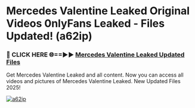 # Mercedes Valentine Leaked Original Videos 0nlyFans Leaked - Files Updated! (a62ip)

<h3>🔴 CLICK HERE 🌐==►► <a href="https://tinyurl.com/ehrbuxhb" rel="nofollow">Mercedes Valentine Leaked Updated Files</a></h3>

Get Mercedes Valentine Leaked and all content. Now you can access all videos and pictures of Mercedes Valentine Leaked. New Updated Files 2025!

[![a62ip](https://i.imgur.com/lVYEuWS.gif)](https://tinyurl.com/ehrbuxhb)
